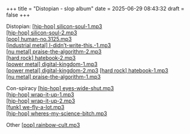 +++
title = "Distopian - slop album"
date = 2025-06-29 08:43:32
draft = false
+++

Distopian:
[\[hip-hop\] silicon-soul-1.mp3](/data/music/%5Bhip-hop%5D%20silicon-soul-1.mp3)  
[\[hip-hop\] silicon-soul-2.mp3](/data/music/%5Bhip-hop%5D%20silicon-soul-2.mp3)  
[\[pop\] human-no.3125.mp3](/data/music/%5Bpop%5D%20human-no.3125.mp3)  
[\[industrial metal\] I-didn’t-write-this.-1.mp3](/data/music/%5Bindustrial%20metal%5D%20I-didn%E2%80%99t-write-this.-1.mp3)  
[\[nu metal\] praise-the-algorithm-2.mp3](/data/music/%5Bnu%20metal%5D%20praise-the-algorithm-2.mp3)  
[\[hard rock\] hatebook-2.mp3](/data/music/%5Bhard%20rock%5D%20hatebook-2.mp3)  
[\[power metal\] digital-kingdom-1.mp3](/data/music/%5Bpower%20metal%5D%20digital-kingdom-1.mp3)  
[\[power metal\] digital-kingdom-2.mp3](/data/music/%5Bpower%20metal%5D%20digital-kingdom-2.mp3)
[\[hard rock\] hatebook-1.mp3](/data/music/%5Bhard%20rock%5D%20hatebook-1.mp3)  
[\[nu metal\] praise-the-algorithm-1.mp3](/data/music/%5Bnu%20metal%5D%20praise-the-algorithm-1.mp3)  

Con-spiracy
[\[hip-hop\] eyes-wide-shut.mp3](/data/music/%5Bhip-hop%5D%20eyes-wide-shut.mp3)  
[\[hip-hop\] wrap-it-up-1.mp3](/data/music/%5Bhip-hop%5D%20wrap-it-up-1.mp3)  
[\[hip-hop\] wrap-it-up-2.mp3](/data/music/%5Bhip-hop%5D%20wrap-it-up-2.mp3)  
[\[funk\] we-fly-a-lot.mp3](/data/music/%5Bfunk%5D%20we-fly-a-lot.mp3)  
[\[hip-hop\] wheres-my-science-bitch.mp3](/data/music/%5Bhip-hop%5D%20wheres-my-science-bitch.mp3)  

Other
[\[pop\] rainbow-cult.mp3](/data/music/%5Bpop%5D%20rainbow-cult.mp3)  
